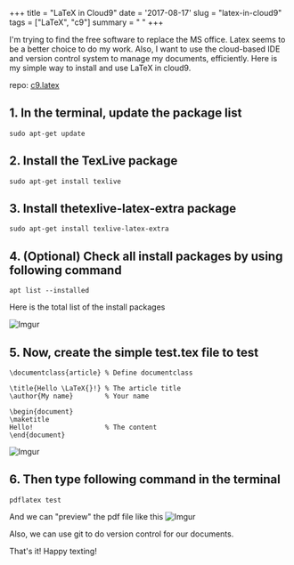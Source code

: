 +++
title = "LaTeX in Cloud9"
date = '2017-08-17'
slug = "latex-in-cloud9"
tags = ["LaTeX", "c9"]
summary = " "
+++

I'm trying to find the free software to replace the MS office. 
Latex seems to be a better choice to do my work. 
Also, I want to use the cloud-based IDE and version control system to manage my documents, efficiently. 
Here is my simple way to install and use LaTeX in cloud9.

repo: [c9.latex](https://github.com/nanhung/c9.latex)

## 1. In the terminal, update the package list

```
sudo apt-get update 
```

## 2. Install the TexLive package 

```
sudo apt-get install texlive
```

## 3. Install thetexlive-latex-extra package 

```
sudo apt-get install texlive-latex-extra
```

## 4. (Optional) Check all install packages by using following command

```
apt list --installed
```

Here is the total list of the install packages

![Imgur](http://i.imgur.com/82wDFGh.png)


## 5. Now, create the simple test.tex file to test

```
\documentclass{article} % Define documentclass

\title{Hello \LaTeX{}!} % The article title
\author{My name}        % Your name

\begin{document} 
\maketitle
Hello!                  % The content
\end{document}
```

![Imgur](http://i.imgur.com/nkScMg6.png)

## 6. Then type following command in the terminal
```
pdflatex test
```

And we can "preview" the pdf file like this
![Imgur](http://i.imgur.com/SI1028c.png)

Also, we can use git to do version control for our documents.

That's it! 
Happy texting!
